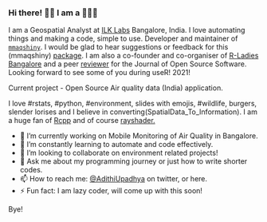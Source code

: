 ### Hi there! 👋🏽 I am a 👩🏽‍💻

I am a Geospatial Analyst at [ILK Labs](https://www.ilklabs.com/) Bangalore, India. I love automating things and making a code, simple to use. Developer and maintainer of [`mmaqshiny`](https://cran.rstudio.com/web/packages/mmaqshiny/index.html). I would be glad to hear suggestions or feedback for this (mmaqshiny) [package](https://joss.theoj.org/papers/10.21105/joss.02250). I am also a co-founder and co-organiser of [R-Ladies Bangalore](https://twitter.com/RLadiesBLR) and a peer [reviewer](https://joss.theoj.org/papers/reviewed_by/@adithirgis) for the Journal of Open Source Software. Looking forward to see some of you during useR! 2021!

Current project - Open Source Air quality data (India) application.

I love #rstats, #python, #environment, slides with emojis, #wildlife, burgers, slender lorises and I believe in converting(SpatialData_To_Information). I am a huge fan of [Rcpp](https://cran.r-project.org/web/packages/Rcpp/index.html) and of course [rayshader.](https://cran.r-project.org/web/packages/rayshader/index.html)

- 🔭 I’m currently working on Mobile Monitoring of Air Quality in Bangalore.
- 🌱 I’m constantly learning to automate and code effectively. 
- 👯 I’m looking to collaborate on environment related projects!
- 💬 Ask me about my programming journey or just how to write shorter codes.
- 📫 How to reach me: [@AdithiUpadhya](https://twitter.com/AdithiUpadhya) on twitter, or here. 
- ⚡ Fun fact: I am lazy coder, will come up with this soon!

 Bye!
